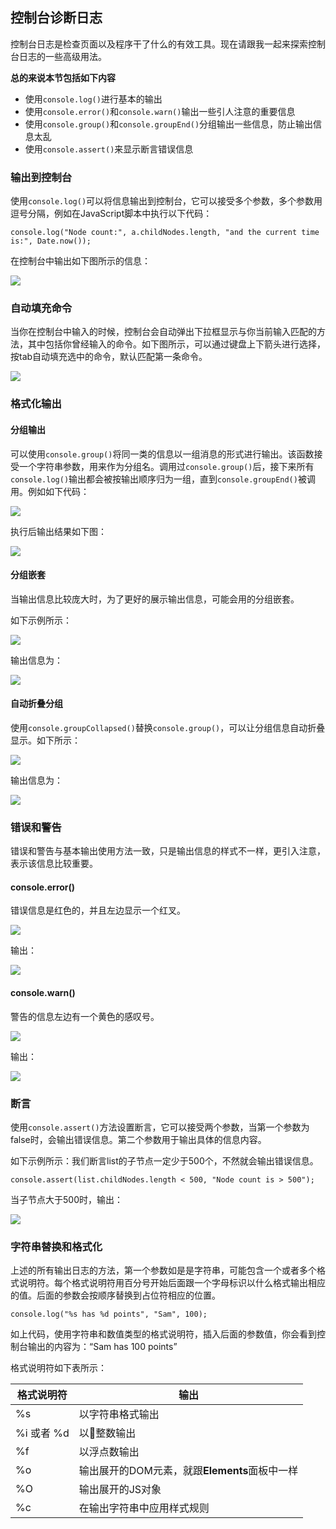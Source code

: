 ## 控制台诊断日志

控制台日志是检查页面以及程序干了什么的有效工具。现在请跟我一起来探索控制台日志的一些高级用法。

**总的来说本节包括如下内容**

* 使用`console.log()`进行基本的输出
* 使用`console.error()`和`console.warn()`输出一些引人注意的重要信息
* 使用`console.group()`和`console.groupEnd()`分组输出一些信息，防止输出信息太乱
* 使用`console.assert()`来显示断言错误信息

### 输出到控制台

使用`console.log()`可以将信息输出到控制台，它可以接受多个参数，多个参数用逗号分隔，例如在JavaScript脚本中执行以下代码：

`console.log("Node count:", a.childNodes.length, "and the current time is:", Date.now());`

在控制台中输出如下图所示的信息：

![](https://developers.google.cn/web/tools/chrome-devtools/console/images/console-write-log-multiple.png)

### 自动填充命令

当你在控制台中输入的时候，控制台会自动弹出下拉框显示与你当前输入匹配的方法，其中包括你曾经输入的命令。如下图所示，可以通过键盘上下箭头进行选择，按tab自动填充选中的命令，默认匹配第一条命令。

![](https://developers.google.cn/web/tools/chrome-devtools/console/images/autocomplete.png)

### 格式化输出

#### 分组输出

可以使用`console.group()`将同一类的信息以一组消息的形式进行输出。该函数接受一个字符串参数，用来作为分组名。调用过`console.group()`后，接下来所有`console.log()`输出都会被按输出顺序归为一组，直到`console.groupEnd()`被调用。例如如下代码：

![](http://p1.bqimg.com/582863/e6427162dd2ff749.png)

执行后输出结果如下图：

![](https://developers.google.cn/web/tools/chrome-devtools/console/images/console-write-group.png)

#### 分组嵌套

当输出信息比较庞大时，为了更好的展示输出信息，可能会用的分组嵌套。

如下示例所示：

![](http://p1.bqimg.com/582863/2d78a589ce37afc3.png)

输出信息为：

![](https://developers.google.cn/web/tools/chrome-devtools/console/images/console-write-nestedgroup.png)

#### 自动折叠分组

使用`console.groupCollapsed()`替换`console.group()`，可以让分组信息自动折叠显示。如下所示：

![](http://p1.bpimg.com/582863/7cd10f4496f10229.png)

输出信息为：

![](https://developers.google.cn/web/tools/chrome-devtools/console/images/console-write-groupcollapsed.png)


### 错误和警告

错误和警告与基本输出使用方法一致，只是输出信息的样式不一样，更引入注意，表示该信息比较重要。

#### console.error()

错误信息是红色的，并且左边显示一个红叉。

![](http://p1.bpimg.com/582863/dbcf032c4739b2bb.png)

输出：

![](https://developers.google.cn/web/tools/chrome-devtools/console/images/console-write-error-server-not-resp.png)

#### console.warn()

警告的信息左边有一个黄色的感叹号。

![](http://p1.bpimg.com/582863/d5963103cb4e876a.png)

输出： 

![](https://developers.google.cn/web/tools/chrome-devtools/console/images/console-write-warning-too-few-nodes.png)

### 断言

使用`console.assert()`方法设置断言，它可以接受两个参数，当第一个参数为false时，会输出错误信息。第二个参数用于输出具体的信息内容。

如下示例所示：我们断言list的子节点一定少于500个，不然就会输出错误信息。

`console.assert(list.childNodes.length < 500, "Node count is > 500");`

当子节点大于500时，输出：

![](https://developers.google.cn/web/tools/chrome-devtools/console/images/console-write-assert-failed.png)

### 字符串替换和格式化

上述的所有输出日志的方法，第一个参数如是是字符串，可能包含一个或者多个格式说明符。每个格式说明符用百分号开始后面跟一个字母标识以什么格式输出相应的值。后面的参数会按顺序替换到占位符相应的位置。

`console.log("%s has %d points", "Sam", 100);`

如上代码，使用字符串和数值类型的格式说明符，插入后面的参数值，你会看到控制台输出的内容为：“Sam has 100 points” 

格式说明符如下表所示：

格式说明符 | 输出
--- | ---
%s | 以字符串格式输出
%i 或者 %d | 以整数输出
%f | 以浮点数输出
%o | 输出展开的DOM元素，就跟**Elements**面板中一样
%O | 输出展开的JS对象
%c | 在输出字符串中应用样式规则

